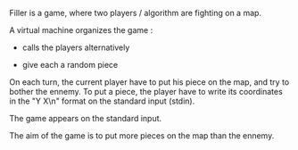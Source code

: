 Filler is a game, where two players / algorithm are fighting on a map.

A virtual machine organizes the game :

- calls the players alternatively

- give each a random piece

On each turn, the current player have to put his piece on the map, and try to bother the ennemy. To put a piece, the player have to write its coordinates in the "Y X\n" format on the standard input (stdin).

The game appears on the standard input.

The aim of the game is to put more pieces on the map than the ennemy.
